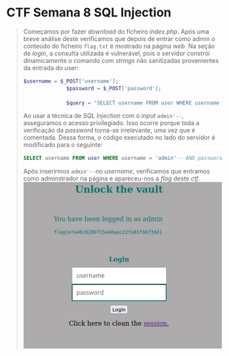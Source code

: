 # CTF Semana 8 SQL Injection

> Começamos por fazer _download_ do ficheiro _index.php_. Após uma breve análise deste verificamos que depois de entrar como admin o conteúdo do ficheiro ```flag.txt``` é mostrado na página _web_. Na seção de _login_, a consulta utilizada é vulnerável, pois o servidor constrói dinamicamente o comando com _strings_ não sanitizadas provenientes da entrada do _user_:
> ```php
> $username = $_POST['username'];
>               $password = $_POST['password'];
>               
>               $query = "SELECT username FROM user WHERE username = '".$username."' AND password = '".$password."'";
> ```
> Ao usar a técnica de _SQL Injection_ com o _input_ ```admin'--```, asseguramos o acesso privilegiado. Isso ocorre porque toda a verificação da _password_ torna-se irrelevante, uma vez que é comentada. Dessa forma, o código executado no lado do servidor é modificado para o seguinte:
> ```sql
> SELECT username FROM user WHERE username = 'admin'-- AND password = $password
> ```
> Após inserirmos ```admin'--```no _username_, verificamos que entramos como adminstrador na página e apareceu-nos a _flag_ deste _ctf_.
![flag](images/ctf8/flag.png)

